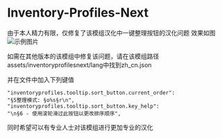 # Inventory-Profiles-Next

由于本人精力有限，仅修复了该模组汉化中一键整理按钮的汉化问题
效果如图
![示例图片](https://example.com/image.png)



如需在其他版本的该模组中修复该问题，请在该模组路径assets/inventoryprofilesnext/lang中找到zh_cn.json

并在文件中加入下列键值

```
"inventoryprofiles.tooltip.sort_button.current_order":                               "§5整理模式: §o%s§r\n",
"inventoryprofiles.tooltip.sort_button.key_help":                                    "\n§6 - 使用滚轮滑过此按钮以更改排序顺序",
```

同时希望可以有专业人士对该模组进行更加专业的汉化
